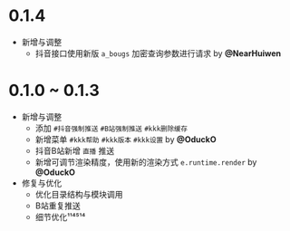 # 0.1.4

* 新增与调整
  * 抖音接口使用新版 `a_bougs` 加密查询参数进行请求 by **@NearHuiwen**

# 0.1.0 ~ 0.1.3

* 新增与调整
  * 添加 `#抖音强制推送` `#B站强制推送` `#kkk删除缓存`
  * 新增菜单 `#kkk帮助` `#kkk版本` `#kkk设置` by **@OduckO**
  * 抖音B站新增 `直播` 推送
  * 新增可调节渲染精度，使用新的渲染方式 `e.runtime.render` by **@OduckO**
* 修复与优化
  * 优化目录结构与模块调用
  * B站重复推送
  * 细节优化¹¹⁴⁵¹⁴
